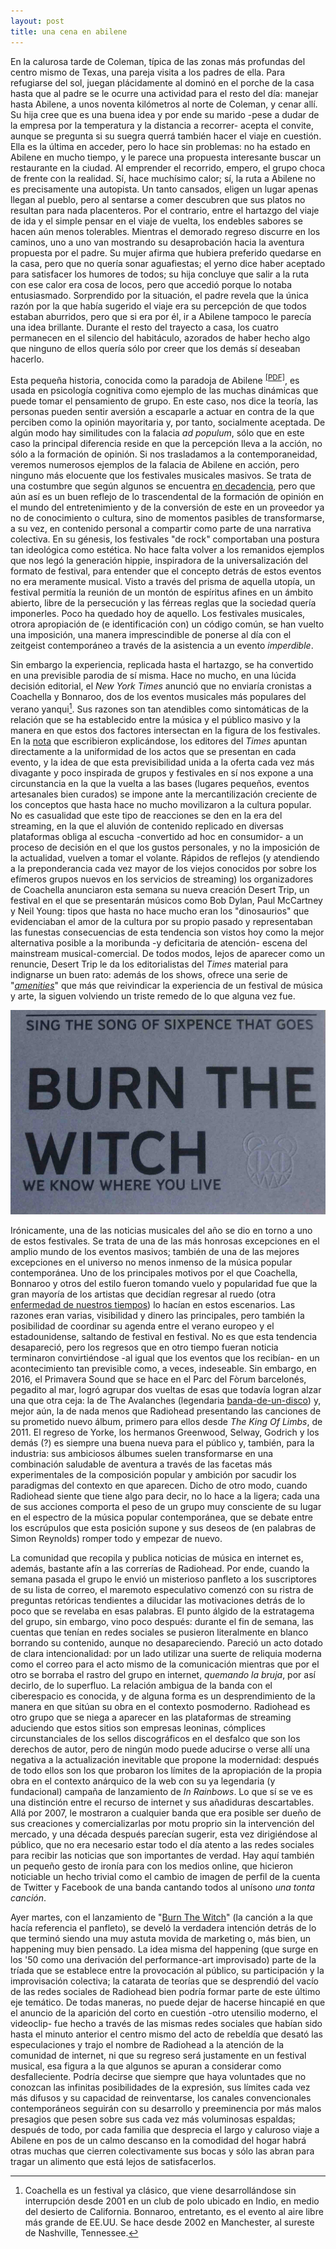 ```yaml
---
layout: post
title: una cena en abilene
---
```


En la calurosa tarde de Coleman, típica de las zonas más profundas del centro mismo de Texas, una pareja visita a los padres de ella. Para refugiarse del sol, juegan plácidamente al dominó en el porche de la casa hasta que al padre se le ocurre una actividad para el resto del día: manejar hasta Abilene, a unos noventa kilómetros al norte de Coleman, y cenar allí. Su hija cree que es una buena idea y por ende su marido -pese a dudar de la empresa por la temperatura y la distancia a recorrer- acepta el convite, aunque se pregunta si su suegra querrá también hacer el viaje en cuestión. Ella es la última en acceder, pero lo hace sin problemas: no ha estado en Abilene en mucho tiempo, y le parece una propuesta interesante buscar un restaurante en la ciudad. Al emprender el recorrido, empero, el grupo choca de frente con la realidad. Sí, hace muchísimo calor; sí, la ruta a Abilene no es precisamente una autopista. Un tanto cansados, eligen un lugar apenas llegan al pueblo, pero al sentarse a comer descubren que sus platos no resultan para nada placenteros. Por el contrario, entre el hartazgo del viaje de ida y el simple pensar en el viaje de vuelta, los endebles sabores se hacen aún menos tolerables. Mientras el demorado regreso discurre en los caminos, uno a uno van mostrando su desaprobación hacia la aventura propuesta por el padre. Su mujer afirma que hubiera preferido quedarse en la casa, pero que no quería sonar aguafiestas; el yerno dice haber aceptado para satisfacer los humores de todos; su hija concluye que salir a la ruta con ese calor era cosa de locos, pero que accedió porque lo notaba entusiasmado. Sorprendido por la situación, el padre revela que la única razón por la que había sugerido el viaje era su percepción de que todos estaban aburridos, pero que si era por él, ir a Abilene tampoco le parecía una idea brillante. Durante el resto del trayecto a casa, los cuatro permanecen en el silencio del habitáculo, azorados de haber hecho algo que ninguno de ellos quería sólo por creer que los demás sí deseaban hacerlo.

Esta pequeña historia, conocida como la paradoja de Abilene <sup>[[PDF]](http://aspeninstitute.org/sites/default/files/content/upload/16-Harvey-Abilene-Paradox-redacted.pdf)</sup>, es usada en psicología cognitiva como ejemplo de las muchas dinámicas que puede tomar el pensamiento de grupo. En este caso, nos dice la teoría, las personas pueden sentir aversión a escaparle a actuar en contra de la que perciben como la opinión mayoritaria y, por tanto, socialmente aceptada. De algún modo hay similitudes con la falacia *ad populum*, sólo que en este caso la principal diferencia reside en que la percepción lleva a la acción, no sólo a la formación de opinión. Si nos trasladamos a la contemporaneidad, veremos numerosos ejemplos de la falacia de Abilene en acción, pero ninguno más elocuente que los festivales musicales masivos. Se trata de una costumbre que según algunos se encuentra [en decadencia](http://noisey.vice.com/blog/the-golden-age-of-music-festivals-is-over), pero que aún así es un buen reflejo de lo trascendental de la formación de opinión en el mundo del entretenimiento y de la conversión de este en un proveedor ya no de conocimiento o cultura, sino de momentos pasibles de transformarse, a su vez, en contenido personal a compartir como parte de una narrativa colectiva. En su génesis, los festivales "de rock" comportaban una postura tan ideológica como estética. No hace falta volver a los remanidos ejemplos que nos legó la generación hippie, inspiradora de la universalización del formato de festival, para entender que el concepto detrás de estos eventos no era meramente musical. Visto a través del prisma de aquella utopía, un festival permitía la reunión de un montón de espíritus afines en un ámbito abierto, libre de la persecución y las férreas reglas que la sociedad quería imponerles. Poco ha quedado hoy de aquello. Los festivales musicales, otrora apropiación de (e identificación con) un código común, se han vuelto una imposición, una manera imprescindible de ponerse al día con el zeitgeist contemporáneo a través de la asistencia a un evento *imperdible*.

Sin embargo la experiencia, replicada hasta el hartazgo, se ha convertido en una previsible parodia de sí misma. Hace no mucho, en una lúcida decisión editorial, el *New York Times* anunció que no enviaría cronistas a Coachella y Bonnaroo, dos de los eventos musicales más populares del verano yanqui[^fn-n1]. Sus razones son tan atendibles como sintomáticas de la relación que se ha establecido entre la música y el público masivo y la manera en que estos dos factores intersectan en la figura de los festivales. En la [nota](http://nytimes.com/2016/03/19/arts/music/summer-music-festivals.html) que escribieron explicándose, los editores del *Times* apuntan directamente a la uniformidad de los actos que se presentan en cada evento, y la idea de que esta previsibilidad unida a la oferta cada vez más divagante y poco inspirada de grupos y festivales en sí nos expone a una circunstancia en la que la vuelta a las bases (lugares pequeños, eventos artesanales bien curados) se impone ante la mercantilización creciente de los conceptos que hasta hace no mucho movilizaron a la cultura popular. No es casualidad que este tipo de reacciones se den en la era del streaming, en la que el aluvión de contenido replicado en diversas plataformas obliga al escucha -convertido ad hoc en consumidor- a un proceso de decisión en el que los gustos personales, y no la imposición de la actualidad, vuelven a tomar el volante. Rápidos de reflejos (y atendiendo a la preponderancia cada vez mayor de los viejos conocidos por sobre los efímeros grupos nuevos en los servicios de streaming) los organizadores de Coachella anunciaron esta semana su nueva creación Desert Trip, un festival en el que se presentarán músicos como Bob Dylan, Paul McCartney y Neil Young: tipos que hasta no hace mucho eran los "dinosaurios" que evidenciaban el amor de la cultura por su propio pasado y representaban las funestas consecuencias de esta tendencia son vistos hoy como la mejor alternativa posible a la moribunda -y deficitaria de atención- escena del mainstream musical-comercial. De todos modos, lejos de aparecer como un renuncie, Desert Trip le da los editorialistas del *Times* material para indignarse un buen rato: además de los shows, ofrece una serie de "*[amenities](http://home.deserttrip.com/amenities)*" que más que reivindicar la experiencia de un festival de música y arte, la siguen volviendo un triste remedo de lo que alguna vez fue.

![alt text](https://raw.githubusercontent.com/irigoin/irigoin.github.io/master/images/correo.jpg "You've got mail")

Irónicamente, una de las noticias musicales del año se dio en torno a uno de estos festivales. Se trata de una de las más honrosas excepciones en el amplio mundo de los eventos masivos; también de una de las mejores excepciones en el universo no menos inmenso de la música popular contemporánea. Uno de los principales motivos por el que Coachella, Bonnaroo y otros del estilo fueron tomando vuelo y popularidad fue que la gran mayoría de los artistas que decidían regresar al ruedo (otra [enfermedad de nuestros tiempos](http://theverge.com/2015/12/31/10695454/lcd-soundsystem-reunion-coachella-2016-this-is-happening)) lo hacían en estos escenarios. Las razones eran varias, visibilidad y dinero las principales, pero también la posibilidad de coordinar su agenda entre el verano europeo y el estadounidense, saltando de festival en festival. No es que esta tendencia desapareció, pero los regresos que en otro tiempo fueran noticia terminaron convirtiéndose -al igual que los eventos que los recibían- en un acontecimiento tan previsible como, a veces, indeseable. Sin embargo, en 2016, el Primavera Sound que se hace en el Parc del Fòrum barcelonés, pegadito al mar, logró agrupar dos vueltas de esas que todavía logran alzar una que otra ceja: la de The Avalanches (legendaria [banda-de-un-disco](http://demidiscoteca.cc/post/45669982768/the-avalanches-since-i-left-you-modular)) y, mejor aún, la de nada menos que Radiohead presentando las canciones de su prometido nuevo álbum, primero para ellos desde *The King Of Limbs*, de 2011. El regreso de Yorke, los hermanos Greenwood, Selway, Godrich y los demás (?) es siempre una buena nueva para el público y, también, para la industria: sus ambiciosos álbumes suelen transformarse en una combinación saludable de aventura a través de las facetas más experimentales de la composición popular y ambición por sacudir los paradigmas del contexto en que aparecen. Dicho de otro modo, cuando Radiohead siente que tiene algo para decir, no lo hace a la ligera; cada una de sus acciones comporta el peso de un grupo muy consciente de su lugar en el espectro de la música popular contemporánea, que se debate entre los escrúpulos que esta posición supone y sus deseos de (en palabras de Simon Reynolds) romper todo y empezar de nuevo.

La comunidad que recopila y publica noticias de música en internet es, además, bastante afín a las correrías de Radiohead. Por ende, cuando la semana pasada el grupo le envió un misterioso panfleto a los suscriptores de su lista de correo, el maremoto especulativo comenzó con su ristra de preguntas retóricas tendientes a dilucidar las motivaciones detrás de lo poco que se revelaba en esas palabras. El punto álgido de la estratagema del grupo, sin embargo, vino poco después: durante el fin de semana, las cuentas que tenían en redes sociales se pusieron literalmente en blanco borrando su contenido, aunque no desapareciendo. Pareció un acto dotado de clara intencionalidad: por un lado utilizar una suerte de reliquia moderna como el correo para el acto mismo de la comunicación mientras que por el otro se borraba el rastro del grupo en internet, *quemando la bruja*, por así decirlo, de lo superfluo. La relación ambigua de la banda con el ciberespacio es conocida, y de alguna forma es un desprendimiento de la manera en que sitúan su obra en el contexto posmoderno. Radiohead es otro grupo que se niega a aparecer en las plataformas de streaming aduciendo que estos sitios son empresas leoninas, cómplices circunstanciales de los sellos discográficos en el desfalco que son los derechos de autor, pero de ningún modo puede aducirse o verse allí una negativa a la actualización inevitable que propone la modernidad: después de todo ellos son los que probaron los límites de la apropiación de la propia obra en el contexto anárquico de la web con su ya legendaria (y fundacional) campaña de lanzamiento de *In Rainbows*. Lo que sí se ve es una distinción entre el recurso de internet y sus añadiduras descartables. Allá por 2007, le mostraron a cualquier banda que era posible ser dueño de sus creaciones y comercializarlas por motu proprio sin la intervención del mercado, y una década después parecían sugerir, esta vez dirigiéndose al público, que no era necesario estar todo el día atento a las redes sociales para recibir las noticias que son importantes de verdad. Hay aquí también un pequeño gesto de ironía para con los medios online, que hicieron noticiable un hecho trivial como el cambio de imagen de perfil de la cuenta de Twitter y Facebook de una banda cantando todos al unísono *una tonta canción*.

Ayer martes, con el lanzamiento de "[Burn The Witch](http://youtube.com/watch?v=yI2oS2hoL0k)" (la canción a la que hacía referencia el panfleto), se develó la verdadera intención detrás de lo que terminó siendo una muy astuta movida de marketing o, más bien, un happening muy bien pensado. La idea misma del happening (que surge en los '50 como una derivación del performance-art improvisado) parte de la tríada que se establece entre la provocación al público, su participación y la improvisación colectiva; la catarata de teorías que se desprendió del vacío de las redes sociales de Radiohead bien podría formar parte de este último eje temático. De todas maneras, no puede dejar de hacerse hincapié en que el anuncio de la aparición del corto en cuestión -otro utensilio moderno, el videoclip- fue hecho a través de las mismas redes sociales que habían sido hasta el minuto anterior el centro mismo del acto de rebeldía que desató las especulaciones y trajo el nombre de Radiohead a la atención de la comunidad de internet, ni que su regreso será justamente en un festival musical, esa figura a la que algunos se apuran a considerar como desfalleciente. Podría decirse que siempre que haya voluntades que no conozcan las infinitas posibilidades de la expresión, sus límites cada vez más difusos y su capacidad de reinventarse, los canales convencionales contemporáneos seguirán con su desarrollo y preeminencia por más malos presagios que pesen sobre sus cada vez más voluminosas espaldas; después de todo, por cada familia que desprecia el largo y caluroso viaje a Abilene en pos de un calmo descanso en la comodidad del hogar habrá otras muchas que cierren colectivamente sus bocas y sólo las abran para tragar un alimento que está lejos de satisfacerlos.

[^fn-n1]: Coachella es un festival ya clásico, que viene desarrollándose sin interrupción desde 2001 en un club de polo ubicado en Indio, en medio del desierto de California. Bonnaroo, entretanto, es el evento al aire libre más grande de EE.UU. Se hace desde 2002 en Manchester, al sureste de Nashville, Tennessee.

